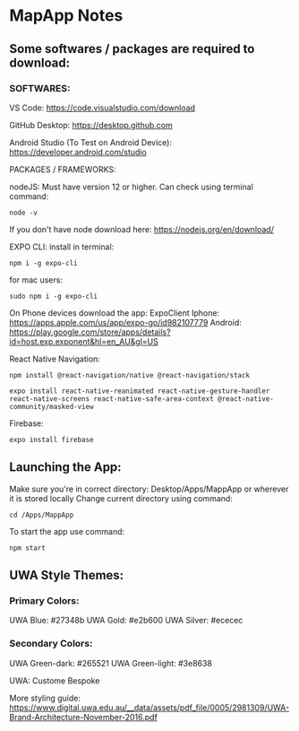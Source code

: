 # MapApp Notes

## Some softwares / packages are required to download:

### SOFTWARES:

VS Code:
https://code.visualstudio.com/download

GitHub Desktop:
https://desktop.github.com

Android Studio (To Test on Android Device):
https://developer.android.com/studio

PACKAGES / FRAMEWORKS:

nodeJS:
Must have version 12 or higher.
Can check using terminal command:

```
node -v
```

If you don't have node download here: https://nodejs.org/en/download/

EXPO CLI:
install in terminal:

```
npm i -g expo-cli
```

for mac users:

```
sudo npm i -g expo-cli
```

On Phone devices download the app: ExpoClient
Iphone: https://apps.apple.com/us/app/expo-go/id982107779
Android: https://play.google.com/store/apps/details?id=host.exp.exponent&hl=en_AU&gl=US

React Native Navigation:

```
npm install @react-navigation/native @react-navigation/stack
```

```
expo install react-native-reanimated react-native-gesture-handler react-native-screens react-native-safe-area-context @react-native-community/masked-view
```

Firebase:

```
expo install firebase
```

## Launching the App:

Make sure you're in correct directory: Desktop/Apps/MappApp or wherever it is stored locally
Change current directory using command:

```
cd /Apps/MappApp
```

To start the app use command:

```
npm start
```

## UWA Style Themes:

### Primary Colors:

UWA Blue: #27348b
UWA Gold: #e2b600
UWA Silver: #ececec

### Secondary Colors:

UWA Green-dark: #265521
UWA Green-light: #3e8638

UWA: Custome Bespoke

More styling guide: https://www.digital.uwa.edu.au/__data/assets/pdf_file/0005/2981309/UWA-Brand-Architecture-November-2016.pdf
